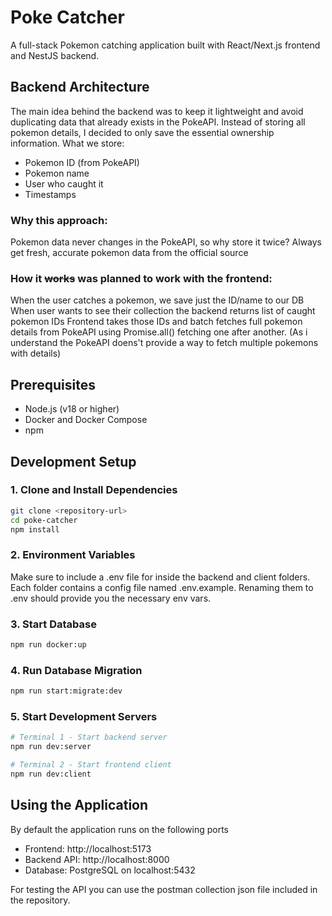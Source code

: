 # Poke Catcher

A full-stack Pokemon catching application built with React/Next.js frontend and NestJS backend.

## Backend Architecture 
The main idea behind the backend was to keep it lightweight and avoid duplicating data that already exists in the PokeAPI. Instead of storing all pokemon details, I decided to only save the essential ownership information.
What we store:

- Pokemon ID (from PokeAPI)
- Pokemon name
- User who caught it
- Timestamps

### Why this approach:

Pokemon data never changes in the PokeAPI, so why store it twice?
Always get fresh, accurate pokemon data from the official source

### How it ~~works~~ was planned to work with the frontend:

When the user catches a pokemon, we save just the ID/name to our DB
When user wants to see their collection the backend returns list of caught pokemon IDs
Frontend takes those IDs and batch fetches full pokemon details from PokeAPI using Promise.all() fetching one after another. (As i understand the PokeAPI doens't provide a way to fetch multiple pokemons with details) 

## Prerequisites

- Node.js (v18 or higher)
- Docker and Docker Compose
- npm

## Development Setup


### 1. Clone and Install Dependencies
```bash
git clone <repository-url>
cd poke-catcher
npm install
```

### 2. Environment Variables
Make sure to include a .env file for inside the backend and client folders. Each folder contains a config file named .env.example. Renaming them to .env should provide you the necessary env vars.

### 3. Start Database
```bash
npm run docker:up
```

### 4. Run Database Migration
```bash
npm run start:migrate:dev
```

### 5. Start Development Servers
```bash
# Terminal 1 - Start backend server
npm run dev:server

# Terminal 2 - Start frontend client  
npm run dev:client
```

## Using the Application
By default the application runs on the following ports
- Frontend: http://localhost:5173
- Backend API: http://localhost:8000
- Database: PostgreSQL on localhost:5432

For testing the API you can use the postman collection json file included in the repository.
